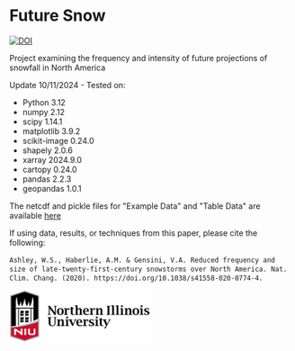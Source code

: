 # Future Snow

[![DOI](https://zenodo.org/badge/129580480.svg)](https://zenodo.org/badge/latestdoi/129580480)

Project examining the frequency and intensity of future projections of snowfall in North America

Update 10/11/2024 - Tested on:

<ul>
  <li>Python 3.12</li>
  <li>numpy 2.12</li>
  <li>scipy 1.14.1</li>
  <li>matplotlib 3.9.2</li>
  <li>scikit-image 0.24.0</li>
  <li>shapely 2.0.6</li>
  <li>xarray 2024.9.0</li>
  <li>cartopy 0.24.0</li>
  <li>pandas 2.2.3</li>
  <li>geopandas 1.0.1</li>
</ul>


The netcdf and pickle files for "Example Data" and "Table Data" are available <a href=https://nimbus.niu.edu/ncc20/>here</a>


If using data, results, or techniques from this paper, please cite the following: 

```
Ashley, W.S., Haberlie, A.M. & Gensini, V.A. Reduced frequency and 
size of late-twenty-first-century snowstorms over North America. Nat. 
Clim. Chang. (2020). https://doi.org/10.1038/s41558-020-0774-4.
```


<p float="left">
  <img src="Pictures/Northern_Illinois_University_logo.jpg" width="250" /> 
</p>


